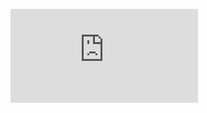 ![](http://firedpot.com/images/woodfiresodafire/20110518-ec74r31rscyjr3p7ujj98wqc8r.jpg!:../woodfiresodafire.html)

